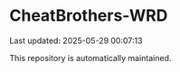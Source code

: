 # CheatBrothers-WRD

Last updated: 2025-05-29 00:07:13

This repository is automatically maintained.
